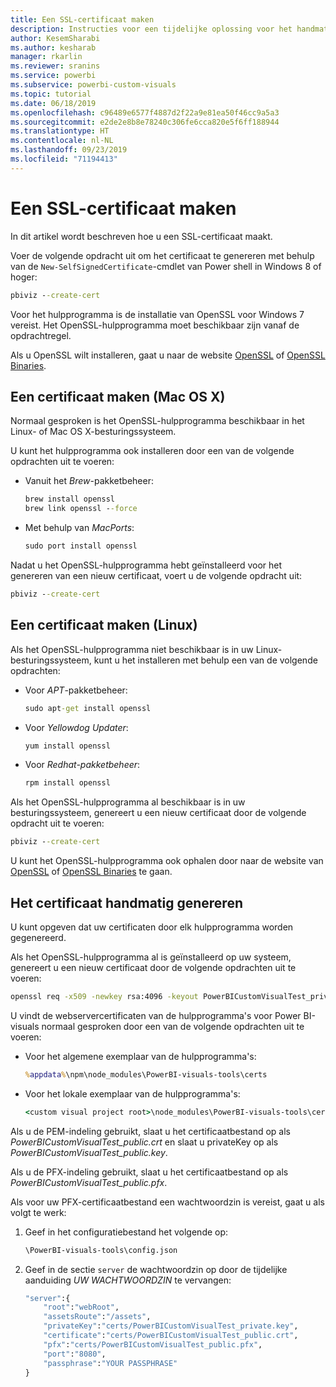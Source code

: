 ```yaml
---
title: Een SSL-certificaat maken
description: Instructies voor een tijdelijke oplossing voor het handmatig maken van certificaten voor Development Server
author: KesemSharabi
ms.author: kesharab
manager: rkarlin
ms.reviewer: sranins
ms.service: powerbi
ms.subservice: powerbi-custom-visuals
ms.topic: tutorial
ms.date: 06/18/2019
ms.openlocfilehash: c96489e6577f4887d2f22a9e81ea50f46cc9a5a3
ms.sourcegitcommit: e2de2e8b8e78240c306fe6cca820e5f6ff188944
ms.translationtype: HT
ms.contentlocale: nl-NL
ms.lasthandoff: 09/23/2019
ms.locfileid: "71194413"
---
```

# <a name="create-an-ssl-certificate"></a>Een SSL-certificaat maken

In dit artikel wordt beschreven hoe u een SSL-certificaat maakt.

Voer de volgende opdracht uit om het certificaat te genereren met behulp van de `New-SelfSignedCertificate`-cmdlet van Power shell in Windows 8 of hoger:

```cmd
pbiviz --create-cert
```

Voor het hulpprogramma is de installatie van OpenSSL voor Windows 7 vereist. Het OpenSSL-hulpprogramma moet beschikbaar zijn vanaf de opdrachtregel.

Als u OpenSSL wilt installeren, gaat u naar de website [OpenSSL](https://www.openssl.org) of [OpenSSL Binaries](https://wiki.openssl.org/index.php/Binaries).



## <a name="create-a-certificate-mac-os-x"></a>Een certificaat maken (Mac OS X)

Normaal gesproken is het OpenSSL-hulpprogramma beschikbaar in het Linux- of Mac OS X-besturingssysteem.

U kunt het hulpprogramma ook installeren door een van de volgende opdrachten uit te voeren:
* Vanuit het *Brew*-pakketbeheer:

    ```cmd
    brew install openssl
    brew link openssl --force
    ```

* Met behulp van *MacPorts*:

    ```cmd
    sudo port install openssl
    ```

Nadat u het OpenSSL-hulpprogramma hebt geïnstalleerd voor het genereren van een nieuw certificaat, voert u de volgende opdracht uit:

```cmd
pbiviz --create-cert
```

## <a name="create-a-certificate-linux"></a>Een certificaat maken (Linux)

Als het OpenSSL-hulpprogramma niet beschikbaar is in uw Linux-besturingssysteem, kunt u het installeren met behulp een van de volgende opdrachten:

* Voor *APT*-pakketbeheer:

    ```cmd
    sudo apt-get install openssl
    ```

* Voor *Yellowdog Updater*:

    ```cmd
    yum install openssl
    ```

* Voor *Redhat-pakketbeheer*:

    ```cmd
    rpm install openssl
    ```

Als het OpenSSL-hulpprogramma al beschikbaar is in uw besturingssysteem, genereert u een nieuw certificaat door de volgende opdracht uit te voeren:

```cmd
pbiviz --create-cert
```

U kunt het OpenSSL-hulpprogramma ook ophalen door naar de website van [OpenSSL](https://www.openssl.org) of [OpenSSL Binaries](https://wiki.openssl.org/index.php/Binaries) te gaan.

## <a name="generate-the-certificate-manually"></a>Het certificaat handmatig genereren

U kunt opgeven dat uw certificaten door elk hulpprogramma worden gegenereerd.

Als het OpenSSL-hulpprogramma al is geïnstalleerd op uw systeem, genereert u een nieuw certificaat door de volgende opdrachten uit te voeren:

```cmd
openssl req -x509 -newkey rsa:4096 -keyout PowerBICustomVisualTest_private.key -out PowerBICustomVisualTest_public.crt -days 365
```

U vindt de webservercertificaten van de hulpprogramma's voor Power BI-visuals normaal gesproken door een van de volgende opdrachten uit te voeren:

* Voor het algemene exemplaar van de hulpprogramma's:

    ```cmd
    %appdata%\npm\node_modules\PowerBI-visuals-tools\certs
    ```

* Voor het lokale exemplaar van de hulpprogramma's:

    ```cmd
    <custom visual project root>\node_modules\PowerBI-visuals-tools\certs
    ```

Als u de PEM-indeling gebruikt, slaat u het certificaatbestand op als *PowerBICustomVisualTest_public.crt* en slaat u privateKey op als *PowerBICustomVisualTest_public.key*.

Als u de PFX-indeling gebruikt, slaat u het certificaatbestand op als *PowerBICustomVisualTest_public.pfx*.

Als voor uw PFX-certificaatbestand een wachtwoordzin is vereist, gaat u als volgt te werk:
1. Geef in het configuratiebestand het volgende op:

    ```cmd
    \PowerBI-visuals-tools\config.json
    ```

1. Geef in de sectie `server` de wachtwoordzin op door de tijdelijke aanduiding *UW WACHTWOORDZIN* te vervangen:

    ```cmd
    "server":{
        "root":"webRoot",
        "assetsRoute":"/assets",
        "privateKey":"certs/PowerBICustomVisualTest_private.key",
        "certificate":"certs/PowerBICustomVisualTest_public.crt",
        "pfx":"certs/PowerBICustomVisualTest_public.pfx",
        "port":"8080",
        "passphrase":"YOUR PASSPHRASE"
    }
    ```
